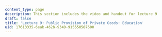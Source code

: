 ```yaml
---
content_type: page
description: This section includes the video and handout for lecture 9.
draft: false
title: 'Lecture 9: Public Provision of Private Goods: Education'
uid: 17613335-6eab-462b-9349-915550587600
---
```

